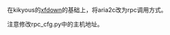 
在kikyous的[xfdown](https://raw.github.com/kikyous/xfdown)的基础上，将aria2c改为rpc调用方式。  

注意修改rpc_cfg.py中的主机地址。 


